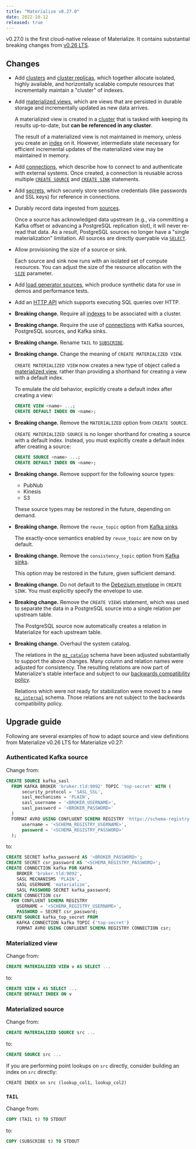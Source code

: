 ```yaml
---
title: "Materialize v0.27.0"
date: 2022-10-12
released: true
---
```


v0.27.0 is the first cloud-native release of Materialize. It contains
substantial breaking changes from [v0.26 LTS].

## Changes

* Add [clusters](/sql/create-cluster) and [cluster replicas](/sql/create-cluster-replica/),
  which together allocate isolated, highly available, and horizontally scalable
  compute resources that incrementally maintain a "cluster" of indexes.

* Add [materialized views](/sql/create-materialized-view), which are views that
  are persisted in durable storage and incrementally updated as new data
  arrives.

  A materialized view is created in a
  [cluster](https://materialize.com/docs/overview/key-concepts/#clusters) that
  is tasked with keeping its results up-to-date, but **can be referenced in any
  cluster**.

  The result of a materialized view is not maintained in memory, unless you
  create an [index](/sql/create-index) on it. However, intermediate state
  necessary for efficient incremental updates of the materialized view may be
  maintained in memory.

* Add [connections](/sql/create-connection/), which describe how to connect to
  and authenticate with external systems. Once created, a connection is reusable
  across multiple [`CREATE SOURCE`](/sql/create-source) and
  [`CREATE SINK`](/sql/create-sink) statements.

* Add [secrets](/sql/create-secret), which securely store sensitive credentials
  (like passwords and SSL keys) for reference in connections.

* Durably record data ingested from [sources](/sql/create-source).

  Once a source has acknowledged data upstream (e.g., via committing a Kafka
  offset or advancing a PostgreSQL replication slot), it will never re-read that
  data. As a result, PostgreSQL sources no longer have a "single
  materialization" limitation. All sources are directly queryable via
  [`SELECT`](/sql/select).

* Allow provisioning the size of a source or sink.

  Each source and sink now runs with an isolated set of compute resources. You
  can adjust the size of the resource allocation with the
  [`SIZE`](/sql/create-source/#sizing-a-source) parameter.

* Add [load generator sources](/sql/create-source/load-generator), which
  produce synthetic data for use in demos and performance tests.

* Add an [HTTP API](/integrations/http-api) which supports executing SQL queries
  over HTTP.

* **Breaking change.** Require all [indexes](/sql/create-index) to be associated
  with a cluster.

* **Breaking change.** Require the use of [connections](/sql/create-connection/)
  with Kafka sources, PostgreSQL sources, and Kafka sinks.

* **Breaking change.** Rename `TAIL` to [`SUBSCRIBE`](/sql/subscribe).

* **Breaking change.** Change the meaning of `CREATE MATERIALIZED VIEW`.

  `CREATE MATERIALIZED VIEW` now creates a new type of object called a
  [materialized view](/sql/create-materialized-view), rather than providing a
  shorthand for creating a view with a default index.

  To emulate the old behavior, explicitly create a default index after creating
  a view:

  ```sql
  CREATE VIEW <name> ...;
  CREATE DEFAULT INDEX ON <name>;
  ```

* **Breaking change.** Remove the `MATERIALIZED` option from `CREATE SOURCE`.

  `CREATE MATERIALIZED SOURCE` is no longer shorthand for creating a source with
  a default index. Instead, you must explicitly create a default index after
  creating a source:

  ```sql
  CREATE SOURCE <name> ...;
  CREATE DEFAULT INDEX ON <name>;
  ```

* **Breaking change.** Remove support for the following source types:

  * PubNub
  * Kinesis
  * S3

  These source types may be restored in the future, depending on demand.

* **Breaking change.** Remove the `reuse_topic` option from
  [Kafka sinks](/sql/create-sink).

  The exactly-once semantics enabled by `reuse_topic` are now on by default.

* **Breaking change.** Remove the `consistency_topic` option from
  [Kafka sinks](/sql/create-sink).

  This option may be restored in the future, given sufficient demand.

* **Breaking change.** Do not default to the [Debezium
  envelope](/sql/create-sink#debezium-envelope-details) in `CREATE SINK`. You
  must explicitly specify the envelope to use.

* **Breaking change.** Remove the `CREATE VIEWS` statement, which was used to
  separate the data in a PostgreSQL source into a single relation per upstream
  table.

  The PostgreSQL source now automatically creates a relation in Materialize
  for each upstream table.

* **Breaking change.** Overhaul the system catalog.

  The relations in the [`mz_catalog`](/sql/system-catalog/mz_catalog) schema
  have been adjusted substantially to support the above changes. Many column
  and relation names were adjusted for consistency. The resulting relations
  are now part of Materialize's stable interface and subject to our
  [backwards compatibility policy](/releases/#backwards-compatibility).

  Relations which were not ready for stabilization were moved to a new
  [`mz_internal`](/sql/system-catalog/mz_internal) schema. Those relations are
  not subject to the backwards compatibility policy.

## Upgrade guide

Following are several examples of how to adapt source and view definitions
from Materialize v0.26 LTS for Materialize v0.27:

### Authenticated Kafka source

Change from:

```sql
CREATE SOURCE kafka_sasl
  FROM KAFKA BROKER 'broker.tld:9092' TOPIC 'top-secret' WITH (
      security_protocol = 'SASL_SSL',
      sasl_mechanisms = 'PLAIN',
      sasl_username = '<BROKER_USERNAME>',
      sasl_password = '<BROKER_PASSWORD>'
  )
  FORMAT AVRO USING CONFLUENT SCHEMA REGISTRY 'https://schema-registry.tld' WITH (
      username = '<SCHEMA_REGISTRY_USERNAME>',
      password = '<SCHEMA_REGISTRY_PASSWORD>'
  );
```

to:

```sql
CREATE SECRET kafka_password AS '<BROKER_PASSWORD>';
CREATE SECRET csr_password AS '<SCHEMA_REGISTRY_PASSWORD>';
CREATE CONNECTION kafka FOR KAFKA
    BROKER 'broker.tld:9092',
    SASL MECHANISMS 'PLAIN',
    SASL USERNAME 'materialize',
    SASL PASSWORD SECRET kafka_password;
CREATE CONNECTION csr
  FOR CONFLUENT SCHEMA REGISTRY
    USERNAME = '<SCHEMA_REGISTRY_USERNAME>',
    PASSWORD = SECRET csr_password;
CREATE SOURCE kafka_top_secret FROM
    KAFKA CONNECTION kafka TOPIC ('top-secret')
    FORMAT AVRO USING CONFLUENT SCHEMA REGISTRY CONNECTION csr;
```

### Materialized view

Change from:

```sql
CREATE MATERIALIZED VIEW v AS SELECT ...
```

to:

```sql
CREATE VIEW v AS SELECT ...
CREATE DEFAULT INDEX ON v
```

### Materialized source

Change from:

```sql
CREATE MATERIALIZED SOURCE src ...
```

to:

```sql
CREATE SOURCE src ...
```

If you are performing point lookups on `src` directly, consider building an
index on `src` directly:

```
CREATE INDEX on src (lookup_col1, lookup_col2)
```

### `TAIL`

Change from:

```sql
COPY (TAIL t) TO STDOUT
```

to:

```sql
COPY (SUBSCRIBE t) TO STDOUT
```

[v0.26 LTS]: https://materialize.com/docs/release-notes/#v0.26.4
